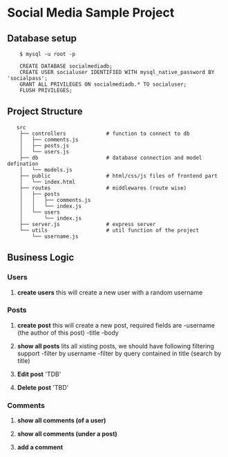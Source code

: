  # Social Media Sample Project

## Database setup
```shell
    $ mysql -u root -p
```
```mysql
    CREATE DATABASE socialmediadb;
    CREATE USER socialuser IDENTIFIED WITH mysql_native_password BY 'socialpass';
    GRANT ALL PRIVILEGES ON socialmediadb.* TO socialuser;
    FLUSH PRIVILEGES;
```

## Project Structure
```
   src
    ├── controllers             # function to connect to db
    │   ├── comments.js
    │   ├── posts.js
    │   └── users.js
    ├── db                      # database connection and model defination 
    │   └── models.js
    ├── public                  # html/css/js files of frontend part
    │   └── index.html
    ├── routes                  # middlewares (route wise)
    │   ├── posts
    │   │   ├── comments.js
    │   │   └── index.js
    │   └── users
    │       └── index.js
    ├── server.js               # express server 
    └── utils                   # util function of the project
        └── username.js

```


## Business Logic
 
### Users
 
1. **create users**
    this will create a new user with a random username

### Posts

1. **create post**
    this will create a new post, required fields are 
    -username (the author of this post)
    -title 
    -body

2. **show all posts**
    lits all xisting posts, we should have following filtering  support 
    -filter by username
    -filter by query contained in title (search by title)

3. **Edit post**  'TDB'

4. **Delete post** 'TBD'


### Comments

1. **show all comments (of a user)**

2. **show all comments (under a post)**

3. **add a comment**